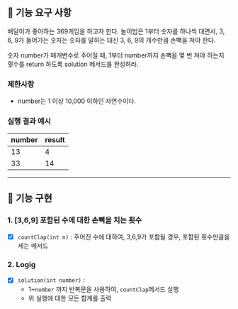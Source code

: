 ## 🚀 기능 요구 사항

배달이가 좋아하는 369게임을 하고자 한다. 놀이법은 1부터 숫자를 하나씩 대면서, 3, 6, 9가 들어가는 숫자는 숫자를 말하는 대신 3, 6, 9의 개수만큼 손뼉을 쳐야 한다.

숫자 number가 매개변수로 주어질 때, 1부터 number까지 손뼉을 몇 번 쳐야 하는지 횟수를 return 하도록 solution 메서드를 완성하라.

### 제한사항

- number는 1 이상 10,000 이하인 자연수이다.

### 실행 결과 예시

| number | result |
| --- | --- |
| 13 | 4 |
| 33 | 14 |

---
## 📮 기능 구현

### 1. [3,6,9] 포함된 수에 대한 손뼉을 치는 횟수
 - [x] `countClap(int n)` : 주어진 수에 대하여, 3,6,9가 포함될 경우, 포함된 횟수만큼을 세는 메서드

### 2. Logig
 - [x] `solution(int number)` :
   - 1~`number` 까지 반복문을 사용하여, `countClap`메서드 실행
   - 위 실행에 대한 모든 합계를 출력